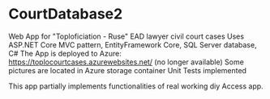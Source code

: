 # CourtDatabase2
Web App for "Toploficiation - Ruse" EAD lawyer civil court cases
Uses ASP.NET Core MVC pattern, EntityFramework Core, SQL Server database, C#
The App is deployed to Azure: https://toplocourtcases.azurewebsites.net/ (no longer available)
Some pictures are located in Azure storage container 
Unit Tests implemented

This app partially implements functionalities of real working diy Access app.
